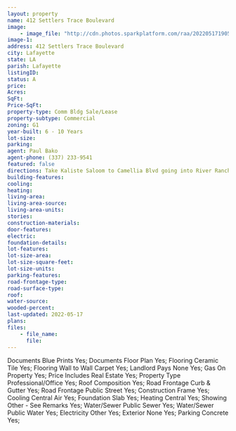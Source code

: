```yaml
---
layout: property
name: 412 Settlers Trace Boulevard
image:
    - image_file: "http://cdn.photos.sparkplatform.com/raa/20220517190501673451000000.jpg"
image-1:
address: 412 Settlers Trace Boulevard
city: Lafayette
state: LA
parish: Lafayette
listingID: 
status: A
price: 
Acres: 
SqFt: 
Price-SqFt: 
property-type: Comm Bldg Sale/Lease
property-subtype: Commercial
zoning: G1
year-built: 6 - 10 Years
lot-size: 
parking: 
agent: Paul Bako
agent-phone: (337) 233-9541
featured: false
directions: Take Kaliste Saloom to Camellia Blvd going into River Ranch. Left on Settlers Trace Blvd. Property is n the right after Martial.
building-features: 
cooling: 
heating: 
living-area: 
living-area-source: 
living-area-units: 
stories: 
construction-materials: 
door-features: 
electric: 
foundation-details: 
lot-features: 
lot-size-area: 
lot-size-square-feet: 
lot-size-units: 
parking-features: 
road-frontage-type: 
road-surface-type: 
roof: 
water-source: 
wooded-percent: 
last-updated: 2022-05-17
plans: 
files:
    - file_name:
      file:
---
```

Documents	Blue Prints	Yes;
Documents	Floor Plan	Yes;
Flooring	Ceramic Tile	Yes;
Flooring	Wall to Wall Carpet	Yes;
Landlord Pays	None	Yes;
Gas	On Property	Yes;
Price Includes	Real Estate	Yes;
Property Type	Professional/Office	Yes;
Roof	Composition	Yes;
Road Frontage	Curb & Gutter	Yes;
Road Frontage	Public Street	Yes;
Construction	Frame	Yes;
Cooling	Central Air	Yes;
Foundation	Slab	Yes;
Heating	Central	Yes;
Showing	Other - See Remarks	Yes;
Water/Sewer	Public Sewer	Yes;
Water/Sewer	Public Water	Yes;
Electricity	Other	Yes;
Exterior	None	Yes;
Parking	Concrete	Yes;

